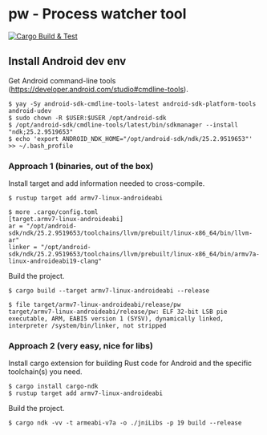 # pw - Process watcher tool

[![Cargo Build & Test](https://github.com/ooonak/pw/actions/workflows/ci.yml/badge.svg)](https://github.com/ooonak/pw/actions/workflows/ci.yml)

## Install Android dev env

Get Android command-line tools (https://developer.android.com/studio#cmdline-tools).

```
$ yay -Sy android-sdk-cmdline-tools-latest android-sdk-platform-tools android-udev
$ sudo chown -R $USER:$USER /opt/android-sdk
$ /opt/android-sdk/cmdline-tools/latest/bin/sdkmanager --install "ndk;25.2.9519653"
$ echo 'export ANDROID_NDK_HOME="/opt/android-sdk/ndk/25.2.9519653"' >> ~/.bash_profile
```

### Approach 1 (binaries, out of the box)

Install target and add information needed to cross-compile.

```
$ rustup target add armv7-linux-androideabi

$ more .cargo/config.toml
[target.armv7-linux-androideabi]
ar = "/opt/android-sdk/ndk/25.2.9519653/toolchains/llvm/prebuilt/linux-x86_64/bin/llvm-ar"
linker = "/opt/android-sdk/ndk/25.2.9519653/toolchains/llvm/prebuilt/linux-x86_64/bin/armv7a-linux-androideabi19-clang"
```

Build the project.

```
$ cargo build --target armv7-linux-androideabi --release

$ file target/armv7-linux-androideabi/release/pw
target/armv7-linux-androideabi/release/pw: ELF 32-bit LSB pie executable, ARM, EABI5 version 1 (SYSV), dynamically linked, interpreter /system/bin/linker, not stripped
```

### Approach 2 (very easy, nice for libs)

Install cargo extension for building Rust code for Android and the specific toolchain(s) you need.

```
$ cargo install cargo-ndk
$ rustup target add armv7-linux-androideabi
```

Build the project.

```
$ cargo ndk -vv -t armeabi-v7a -o ./jniLibs -p 19 build --release
```
